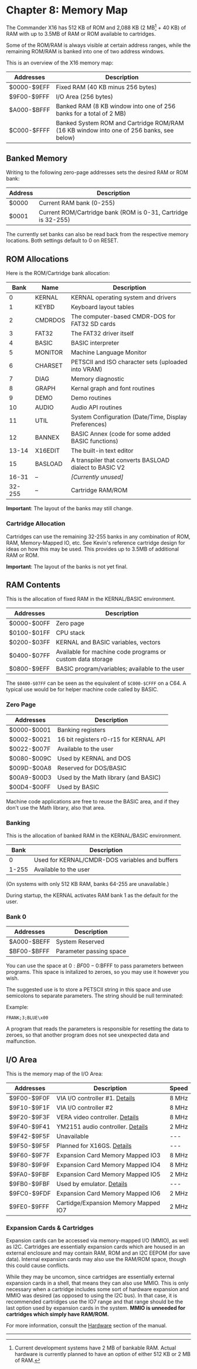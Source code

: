 
# Chapter 8: Memory Map

The Commander X16 has 512 KB of ROM and 2,088 KB (2 MB[^1] + 40 KB) of RAM with up to 3.5MB of RAM or ROM available to cartridges.

Some of the ROM/RAM is always visible at certain address ranges, while the remaining ROM/RAM is banked into one of two address windows.

This is an overview of the X16 memory map:

|Addresses  |Description                                                                             |
|-----------|----------------------------------------------------------------------------------------|
|\$0000-\$9EFF|Fixed RAM (40 KB minus 256 bytes)                                                       |
|\$9F00-\$9FFF|I/O Area (256 bytes)                                                                    |
|\$A000-\$BFFF|Banked RAM (8 KB window into one of 256 banks for a total of 2 MB)                      |
|\$C000-\$FFFF|Banked System ROM and Cartridge ROM/RAM (16 KB window into one of 256 banks, see below) |

## Banked Memory

Writing to the following zero-page addresses sets the desired RAM or ROM bank:

|Address  |Description                                                   |
|---------|--------------------------------------------------------------|
|$0000    |Current RAM bank (0-255)                                      |
|$0001    |Current ROM/Cartridge bank (ROM is 0-31, Cartridge is 32-255) |

The currently set banks can also be read back from the respective memory locations. Both settings default to 0 on RESET.

## ROM Allocations

Here is the ROM/Cartridge bank allocation:

|Bank  |Name   |Description                                            |
|------|-------|-------------------------------------------------------|
|0     |KERNAL |KERNAL operating system and drivers                    |
|1     |KEYBD  |Keyboard layout tables                                 |
|2     |CMDRDOS|The computer-based CMDR-DOS for FAT32 SD cards         |
|3     |FAT32  |The FAT32 driver itself                                |
|4     |BASIC  |BASIC interpreter                                      |
|5     |MONITOR|Machine Language Monitor                               |
|6     |CHARSET|PETSCII and ISO character sets (uploaded into VRAM)    |
|7     |DIAG   |Memory diagnostic                                      |
|8     |GRAPH  |Kernal graph and font routines                         |
|9     |DEMO   |Demo routines                                          |
|10    |AUDIO  |Audio API routines                                     |
|11    |UTIL   |System Configuration (Date/Time, Display Preferences)  |
|12    |BANNEX |BASIC Annex (code for some added BASIC functions)      |
|13-14 |X16EDIT|The built-in text editor                               |
|15    |BASLOAD|A transpiler that converts BASLOAD dialect to BASIC V2 |
|16-31 |–      |_[Currently unused]_                                   |
|32-255|–      |Cartridge RAM/ROM                                      |

**Important**: The layout of the banks may still change.

### Cartridge Allocation

Cartridges can use the remaining 32-255 banks in any combination of ROM, RAM, Memory-Mapped IO, etc. See Kevin's reference cartridge design
for ideas on how this may be used. This provides up to 3.5MB of additional RAM or ROM.

**Important**: The layout of the banks is not yet final.

## RAM Contents

This is the allocation of fixed RAM in the KERNAL/BASIC environment.

|Addresses   |Description                                                      |
|------------|-----------------------------------------------------------------|
|\$0000-\$00FF|Zero page                                                       |
|\$0100-\$01FF|CPU stack                                                       |
|\$0200-\$03FF|KERNAL and BASIC variables, vectors                             |
|\$0400-\$07FF|Available for machine code programs or custom data storage      |
|\$0800-\$9EFF|BASIC program/variables; available to the user                  |

The `$0400-$07FF` can be seen as the equivalent of `$C000-$CFFF` on a C64. A typical use would be for helper machine code called by BASIC.

### Zero Page

|Addresses   |Description                             |
|------------|----------------------------------------|
|\$0000-\$0001|Banking registers                      |
|\$0002-\$0021|16 bit registers r0-r15 for KERNAL API |
|\$0022-\$007F|Available to the user                  |
|\$0080-\$009C|Used by KERNAL and DOS                 |
|\$009D-\$00A8|Reserved for DOS/BASIC                 |
|\$00A9-\$00D3|Used by the Math library (and BASIC)   |
|\$00D4-\$00FF|Used by BASIC                          |

Machine code applications are free to reuse the BASIC area, and if they don't use the Math library, also that area.

### Banking

This is the allocation of banked RAM in the KERNAL/BASIC environment.

|Bank |Description                                    |
|-----|-----------------------------------------------|
|0    |Used for KERNAL/CMDR-DOS variables and buffers |
|1-255|Available to the user                          |

(On systems with only 512 KB RAM, banks 64-255 are unavailable.)

During startup, the KERNAL activates RAM bank 1 as the default for the user.

### Bank 0

|Addresses   |Description                             |
|------------|----------------------------------------|
|\$A000-\$BEFF| System Reserved                       |
|\$BF00-\$BFFF| Parameter passing space               |

You can use the space at $0:BF00-0:$BFFF to pass parameters between programs.
This space is initalized to zeroes, so you may use it however you wish.

The suggested use is to store a PETSCII string in this space and use
semicolons to separate parameters. The string should be null terminated:

Example:

`FRANK;3;BLUE\x00`

A program that reads the parameters is responsible for resetting the data to
zeroes, so that another program does not see unexpected data and malfunction.

## I/O Area

This is the memory map of the I/O Area:

|Addresses    |Description                          |Speed|
|-------------|-------------------------------------|-----|
|\$9F00-\$9F0F|VIA I/O controller #1. [Details](X16%20Reference%20-%2012%20-%20IO%20Programming.md#chapter-12-io-programming) |8 MHz|
|\$9F10-\$9F1F|VIA I/O controller #2                |8 MHz|
|\$9F20-\$9F3F|VERA video controller. [Details](X16%20Reference%20-%2009%20-%20VERA%20Programmer's%20Reference.md#registers) |8 MHz|
|\$9F40-\$9F41|YM2151 audio controller. [Details](X16%20Reference%20-%2011%20-%20Sound%20Programming.md#ym2151-opm-fm-synthesis) |2 MHz|
|\$9F42-\$9F5F|Unavailable                          | --- |
|\$9F50-\$9F5F|Planned for X16GS. [Details](https://x16community.github.io/faq/gs-faq.html) | --- |
|\$9F60-\$9F7F|Expansion Card Memory Mapped IO3     |8 MHz|
|\$9F80-\$9F9F|Expansion Card Memory Mapped IO4     |8 MHz|
|\$9FA0-\$9FBF|Expansion Card Memory Mapped IO5     |2 MHz|
|\$9FB0-\$9FBF|Used by emulator. [Details](https://github.com/X16Community/x16-emulator?tab=readme-ov-file#emulator-io-registers) | --- |
|\$9FC0-\$9FDF|Expansion Card Memory Mapped IO6     |2 MHz|
|\$9FE0-\$9FFF|Cartidge/Expansion Memory Mapped IO7 |2 MHz|

### Expansion Cards & Cartridges

Expansion cards can be accessed via memory-mapped I/O (MMIO), as well as I2C. Cartridges are
essentially expansion cards which are housed in an external enclosure and may contain RAM, ROM
and an I2C EEPOM (for save data). Internal expansion cards may also use the RAM/ROM space,
though this could cause conflicts.

While they may be uncomon, since cartridges are essentially external expansion cards in a
shell, that means they can also use MMIO. This is only necessary when a cartridge includes
some sort of hardware expansion and MMIO was desired (as opposed to using the I2C bus). In
that case, it is recommended cartridges use the IO7 range and that range should be the
last option used by expansion cards in the system.
**MMIO is unneeded for cartridges which simply have RAM/ROM.**

For more information, consult the
[Hardware](X16%20Reference%20-%2014%20-%20Hardware.md#chapter-14-hardware-pinouts) section of the manual.

---

[^1]: Current development systems have 2 MB of bankable RAM.
Actual hardware is currently planned to have an option of either 512 KB or 2 MB of RAM.

<!-- For PDF formatting -->
<div class="page-break"></div>

